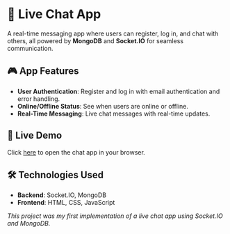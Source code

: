 # 💬 **Live Chat App**

A real-time messaging app where users can register, log in, and chat with others, all powered by **MongoDB** and **Socket.IO** for seamless communication.

## 🎮 **App Features**
- **User Authentication**: Register and log in with email authentication and error handling.
- **Online/Offline Status**: See when users are online or offline.
- **Real-Time Messaging**: Live chat messages with real-time updates.

## 🚀 **Live Demo**
Click [here](https://live-chat-app-client-five.vercel.app/) to open the chat app in your browser.

## 🛠 **Technologies Used**
- **Backend**: Socket.IO, MongoDB
- **Frontend**: HTML, CSS, JavaScript

*This project was my first implementation of a live chat app using Socket.IO and MongoDB.*
